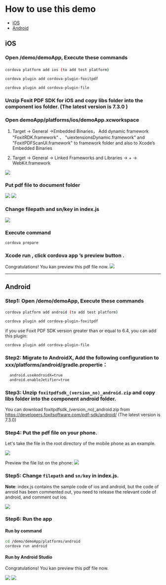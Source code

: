 <!--
# license: Licensed to the Apache Software Foundation (ASF) under one
#         or more contributor license agreements.  See the NOTICE file
#         distributed with this work for additional information
#         regarding copyright ownership.  The ASF licenses this file
#         to you under the Apache License, Version 2.0 (the
#         "License"); you may not use this file except in compliance
#         with the License.  You may obtain a copy of the License at
#
#           http://www.apache.org/licenses/LICENSE-2.0
#
#         Unless required by applicable law or agreed to in writing,
#         software distributed under the License is distributed on an
#         "AS IS" BASIS, WITHOUT WARRANTIES OR CONDITIONS OF ANY
#         KIND, either express or implied.  See the License for the
#         specific language governing permissions and limitations
#         under the License.
-->

# How to use this demo

- [iOS](#ios)
- [Android](#android)

## iOS

### Open /demo/demoApp, Execute these commands

###
```bash
cordova platform add ios (to add test platform)

cordova plugin add cordova-plugin-foxitpdf

cordova plugin add cordova-plugin-file
```

### Unzip Foxit PDF SDK for iOS and copy libs folder into the component ios folder. (The latest version is 7.3.0 )

### Open demoApp/platforms/ios/demoApp.xcworkspace

1. Target -> General ->Embedded Binaries， Add dynamic framework "FoxitRDK.framework" 、 "uiextensionsDynamic.framework" and "FoxitPDFScanUI.framework" to framework folder and also to Xcode’s Embedded Binaries

2. Target -> General -> Linked Frameworks and Libraries -> + -> WebKit.framework

![](https://raw.githubusercontent.com/foxitsoftware/cordova-plugin-foxitpdf/master/demo/readmeimg/cordovademo1.png)

### Put pdf file to document folder
![](https://raw.githubusercontent.com/foxitsoftware/cordova-plugin-foxitpdf/master/demo/readmeimg/cordovademo2.png)
![](https://raw.githubusercontent.com/foxitsoftware/cordova-plugin-foxitpdf/master/demo/readmeimg/cordovademo3.jpg)


### Change filepath and sn/key in index.js
![](https://raw.githubusercontent.com/foxitsoftware/cordova-plugin-foxitpdf/master/demo/readmeimg/cordovademo4.png)


### Execute command
```bash
cordova prepare
```

### Xcode run  , click cordova app ’s  preview button .
Congratulations! You kan preview this pdf file now.
![](https://raw.githubusercontent.com/foxitsoftware/cordova-plugin-foxitpdf/master/demo/readmeimg/cordovademo5.jpg)

***

## Android

### Step1: Open /demo/demoApp, Execute these commands

#### 
```bash
cordova platform add android (to add test platform)

cordova plugin add cordova-plugin-foxitpdf
```

if you use Foxit PDF SDK version greater than or equal to 6.4, you can add this plugin:
```bash
cordova plugin add cordova-plugin-file
```
### Step2: Migrate to AndroidX, Add the following configuration to xxx/platforms/android/gradle.propertie：
```xml
  android.useAndroidX=true
  android.enableJetifier=true
```

### Step3: Unzip `foxitpdfsdk_(version_no)_android.zip` and copy libs folder into the component android folder.  

You can download foxitpdfsdk_(version_no)_android.zip from https://developers.foxitsoftware.com/pdf-sdk/android/ (The latest version is 7.3.0)

### Step4: Put the pdf file on your phone.

Let's take the file in the root directory of the mobile phone as an example.

![](https://raw.githubusercontent.com/foxitsoftware/cordova-plugin-foxitpdf/master/demo/readmeimg/android/cordovademo1.png)

Preview the file list on the phone:
![](https://raw.githubusercontent.com/foxitsoftware/cordova-plugin-foxitpdf/master/demo/readmeimg/android/cordovademo2.png)

### Step5: Change `filepath` and `sn/key` in index.js.

__Note__: index.js contains the sample code of ios and android, but the code of anroid has been commented out, you need to release the relevant code of android, and comment out ios.

![](https://raw.githubusercontent.com/foxitsoftware/cordova-plugin-foxitpdf/master/demo/readmeimg/android/cordovademo3.png)

### Step6: Run the app

#### Run by command
```bash
cd /demo/demoApp/platforms/android
cordova run android
```

#### Run by Android Studio

Congratulations! You kan preview this pdf file now.

![](https://raw.githubusercontent.com/foxitsoftware/cordova-plugin-foxitpdf/master/demo/readmeimg/android/cordovademo4.jpg)
![](https://raw.githubusercontent.com/foxitsoftware/cordova-plugin-foxitpdf/master/demo/readmeimg/android/cordovademo5.jpg)
